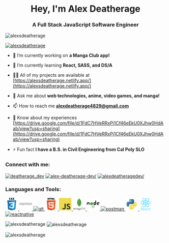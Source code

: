 <h1 align="center">Hey, I'm Alex Deatherage</h1>
<h3 align="center">A Full Stack JavaScript Software Engineer</h3>

<p align="left"> <img src="https://komarev.com/ghpvc/?username=alexsdeatherage&label=Profile%20views&color=0e75b6&style=flat" alt="alexsdeatherage" /> </p>

<p align="left"> <a href="https://github.com/ryo-ma/github-profile-trophy"><img src="https://github-profile-trophy.vercel.app/?username=alexsdeatherage" alt="alexsdeatherage" /></a> </p>

- 🔭 I’m currently working on **a Manga Club app!**

- 🌱 I’m currently learning **React, SASS, and DS/A**

- 👨‍💻 All of my projects are available at [https://alexsdeatherage.netlify.app/](https://alexsdeatherage.netlify.app/)

- 💬 Ask me about **web technologies, anime, video games, and manga!**

- 📫 How to reach me **alexdeatherage4829@gmail.com**

- 📄 Know about my experiences [https://drive.google.com/file/d/1FdC7HVeRRxPi1Cf46eEkU0XJhw0HdAab/view?usp=sharing](https://drive.google.com/file/d/1FdC7HVeRRxPi1Cf46eEkU0XJhw0HdAab/view?usp=sharing)

- ⚡ Fun fact **I have a B.S. in Civil Engineering from Cal Poly SLO**

<h3 align="left">Connect with me:</h3>
<p align="left">
<a href="https://twitter.com/deatherage_dev" target="blank"><img align="center" src="https://raw.githubusercontent.com/rahuldkjain/github-profile-readme-generator/neutral-icons/src/images/icons/Social/twitter.svg" alt="deatherage_dev" height="30" width="40" /></a>
<a href="https://linkedin.com/in/alex-deatherage-dev/" target="blank"><img align="center" src="https://raw.githubusercontent.com/rahuldkjain/github-profile-readme-generator/neutral-icons/src/images/icons/Social/linked-in-alt.svg" alt="alex-deatherage-dev/" height="30" width="40" /></a>
<a href="https://www.leetcode.com/alexdeatheragedev/" target="blank"><img align="center" src="https://raw.githubusercontent.com/rahuldkjain/github-profile-readme-generator/neutral-icons/src/images/icons/Social/leet-code.svg" alt="alexdeatheragedev/" height="30" width="40" /></a>
</p>

<h3 align="left">Languages and Tools:</h3>
<p align="left"> <a href="https://www.w3schools.com/css/" target="_blank"> <img src="https://raw.githubusercontent.com/devicons/devicon/master/icons/css3/css3-original-wordmark.svg" alt="css3" width="40" height="40"/> </a> <a href="https://expressjs.com" target="_blank"> <img src="https://raw.githubusercontent.com/devicons/devicon/master/icons/express/express-original-wordmark.svg" alt="express" width="40" height="40"/> </a> <a href="https://git-scm.com/" target="_blank"> <img src="https://www.vectorlogo.zone/logos/git-scm/git-scm-icon.svg" alt="git" width="40" height="40"/> </a> <a href="https://www.w3.org/html/" target="_blank"> <img src="https://raw.githubusercontent.com/devicons/devicon/master/icons/html5/html5-original-wordmark.svg" alt="html5" width="40" height="40"/> </a> <a href="https://developer.mozilla.org/en-US/docs/Web/JavaScript" target="_blank"> <img src="https://raw.githubusercontent.com/devicons/devicon/master/icons/javascript/javascript-original.svg" alt="javascript" width="40" height="40"/> </a> <a href="https://www.mongodb.com/" target="_blank"> <img src="https://raw.githubusercontent.com/devicons/devicon/master/icons/mongodb/mongodb-original-wordmark.svg" alt="mongodb" width="40" height="40"/> </a> <a href="https://nodejs.org" target="_blank"> <img src="https://raw.githubusercontent.com/devicons/devicon/master/icons/nodejs/nodejs-original-wordmark.svg" alt="nodejs" width="40" height="40"/> </a> <a href="https://postman.com" target="_blank"> <img src="https://www.vectorlogo.zone/logos/getpostman/getpostman-icon.svg" alt="postman" width="40" height="40"/> </a> <a href="https://www.python.org" target="_blank"> <img src="https://raw.githubusercontent.com/devicons/devicon/master/icons/python/python-original.svg" alt="python" width="40" height="40"/> </a> <a href="https://reactjs.org/" target="_blank"> <img src="https://raw.githubusercontent.com/devicons/devicon/master/icons/react/react-original-wordmark.svg" alt="react" width="40" height="40"/> </a> <a href="https://reactnative.dev/" target="_blank"> <img src="https://reactnative.dev/img/header_logo.svg" alt="reactnative" width="40" height="40"/> </a> </p>

<p><img align="left" src="https://github-readme-stats.vercel.app/api/top-langs?username=alexsdeatherage&show_icons=true&locale=en&layout=compact" alt="alexsdeatherage" /></p>

<p>&nbsp;<img align="center" src="https://github-readme-stats.vercel.app/api?username=alexsdeatherage&show_icons=true&locale=en" alt="alexsdeatherage" /></p>

<p><img align="center" src="https://github-readme-streak-stats.herokuapp.com/?user=alexsdeatherage&" alt="alexsdeatherage" /></p>
